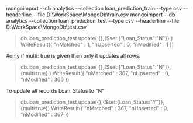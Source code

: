 mongoimport --db analytics --collection loan_prediction_train --type csv --headerline  --file D:\WorkSpace\MongoDb\train.csv
mongoimport --db analytics --collection loan_prediction_test --type csv --headerline  --file D:\WorkSpace\MongoDb\test.csv


> db.loan_prediction_test.update( {},{$set:{"Loan_Status":"N"}} )
WriteResult({ "nMatched" : 1, "nUpserted" : 0, "nModified" : 1 })

#only if multi: true is given then only it updates all rows.

> db.loan_prediction_test.update( {},{$set:{"Loan_Status":"N"}},{multi:true} )
WriteResult({ "nMatched" : 367, "nUpserted" : 0, "nModified" : 366 })

To update all records Loan_Status to "N" 

 > db.loan_prediction_test.update({},{$set:{Loan_Status:"Y"}}, {multi:true})
WriteResult({ "nMatched" : 367, "nUpserted" : 0, "nModified" : 367 })



